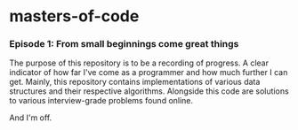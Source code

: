 # masters-of-code 

### Episode 1: From small beginnings come great things

The purpose of this repository is to be a recording of progress. A clear indicator of how far I've come as a programmer and how much further I can get.
Mainly, this repository contains implementations of various data structures and their respective algorithms. Alongside this code are solutions to various interview-grade problems found online.

And I'm off.
